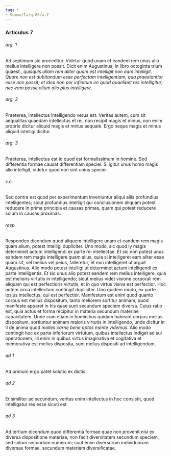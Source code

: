```yaml
---
tags : 
- Summa/Ia/q.85/a.7
---
```


### Articulus 7

###### arg. 1
Ad septimum sic proceditur. Videtur quod unam et eandem rem unus alio melius intelligere non possit. Dicit enim Augustinus, in libro octoginta trium quaest., *quisquis ullam rem aliter quam est intelligit non eam intelligit. Quare non est dubitandum esse perfectam intelligentiam, qua praestantior esse non possit; et ideo non per infinitum ire quod quaelibet res intelligitur; nec eam posse alium alio plus intelligere*.

###### arg. 2
Praeterea, intellectus intelligendo verus est. Veritas autem, cum sit aequalitas quaedam intellectus et rei, non recipit magis et minus, non enim proprie dicitur aliquid magis et minus aequale. Ergo neque magis et minus aliquid intelligi dicitur.

###### arg. 3
Praeterea, intellectus est id quod est formalissimum in homine. Sed differentia formae causat differentiam speciei. Si igitur unus homo magis alio intelligit, videtur quod non sint unius speciei.

###### s.c.
Sed contra est quod per experimentum inveniuntur aliqui aliis profundius intelligentes; sicut profundius intelligit qui conclusionem aliquam potest reducere in prima principia et causas primas, quam qui potest reducere solum in causas proximas.

###### resp.
Respondeo dicendum quod aliquem intelligere unam et eandem rem magis quam alium, potest intelligi dupliciter. Uno modo, sic quod ly magis determinet actum intelligendi ex parte rei intellectae. Et sic non potest unus eandem rem magis intelligere quam alius, quia si intelligeret eam aliter esse quam sit, vel melius vel peius, falleretur, et non intelligeret ut arguit Augustinus. Alio modo potest intelligi ut determinet actum intelligendi ex parte intelligentis. Et sic unus alio potest eandem rem melius intelligere, quia est melioris virtutis in intelligendo; sicut melius videt visione corporali rem aliquam qui est perfectioris virtutis, et in quo virtus visiva est perfectior. Hoc autem circa intellectum contingit dupliciter. Uno quidem modo, ex parte ipsius intellectus, qui est perfectior. Manifestum est enim quod quanto corpus est melius dispositum, tanto meliorem sortitur animam, quod manifeste apparet in his quae sunt secundum speciem diversa. Cuius ratio est, quia actus et forma recipitur in materia secundum materiae capacitatem. Unde cum etiam in hominibus quidam habeant corpus melius dispositum, sortiuntur animam maioris virtutis in intelligendo, unde dicitur in II de anima quod *molles carne bene aptos mente videmus*. Alio modo contingit hoc ex parte inferiorum virtutum, quibus intellectus indiget ad sui operationem, illi enim in quibus virtus imaginativa et cogitativa et memorativa est melius disposita, sunt melius dispositi ad intelligendum.

###### ad 1
Ad primum ergo patet solutio ex dictis.

###### ad 2
Et similiter ad secundum, veritas enim intellectus in hoc consistit, quod intelligatur res esse sicuti est.

###### ad 3
Ad tertium dicendum quod differentia formae quae non provenit nisi ex diversa dispositione materiae, non facit diversitatem secundum speciem, sed solum secundum numerum; sunt enim diversorum individuorum diversae formae, secundum materiam diversificatae.

